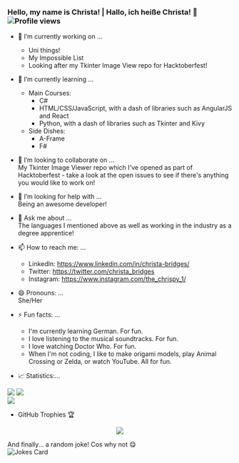 ### Hello, my name is Christa! | Hallo, ich heiße Christa! 👋 ![Profile views](https://gpvc.arturio.dev/cBridges851)  
<!--
**cBridges851/cBridges851** is a ✨ _special_ ✨ repository because its `README.md` (this file) appears on your GitHub profile.-->

- 🔭 I’m currently working on ...
  - Uni things!
  - My Impossible List
  - Looking after my Tkinter Image View repo for Hacktoberfest!
- 🌱 I’m currently learning ...

  - Main Courses:
    - C#
    - HTML/CSS/JavaScript, with a dash of libraries such as AngularJS and React
    - Python, with a dash of libraries such as Tkinter and Kivy
  - Side Dishes:
    - A-Frame
    - F#

- 👯 I’m looking to collaborate on ...  
  My Tkinter Image Viewer repo which I've opened as part of Hacktoberfest - take a look at the open issues to see if there's anything you would like to work on!
- 🤔 I’m looking for help with ...  
  Being an awesome developer!
- 💬 Ask me about ...  
  The languages I mentioned above as well as working in the industry as a degree apprentice!
- 📫 How to reach me: ...
  - LinkedIn: https://www.linkedin.com/in/christa-bridges/
  - Twitter: https://twitter.com/christa_bridges
  - Instagram: https://www.instagram.com/the_chrispy_1/
- 😄 Pronouns: ...  
  She/Her
- ⚡ Fun facts: ...
  - I'm currently learning German. For fun.
  - I love listening to the musical soundtracks. For fun.
  - I love watching Doctor Who. For fun.
  - When I'm not coding, I like to make origami models, play Animal Crossing or Zelda, or watch YouTube. All for fun.
- 📈 Statistics:...
<div>
  <img src="https://github-readme-stats.vercel.app/api?username=cBridges851&show_icons=true&theme=midnight-purple"/>
  <img src="https://github-readme-streak-stats.herokuapp.com/?user=cBridges851&theme=midnight-purple"/>
</div>  

<img src="https://github-readme-stats.vercel.app/api/top-langs/?username=cBridges851"/>  

- GitHub Trophies 🏆
<div align="center">
 <img src="https://github-profile-trophy.vercel.app/?username=cBridges851&theme=darkhub&no-frame=true&margin-w=30" />
</div>

And finally... a random joke! Cos why not 😋   
![Jokes Card](https://readme-jokes.vercel.app/api?theme=random)
